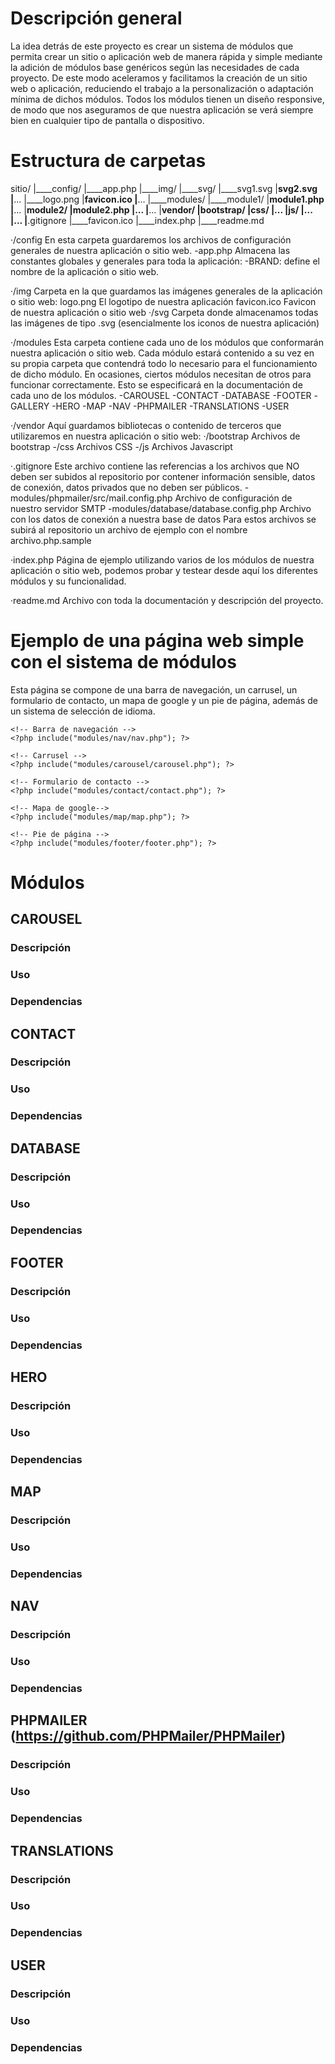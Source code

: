 # Descripción general
La idea detrás de este proyecto es crear un sistema de módulos que permita crear un sitio o aplicación web de manera rápida y simple mediante la adición de módulos base genéricos según las necesidades de cada proyecto.
De este modo aceleramos y facilitamos la creación de un sitio web o aplicación, reduciendo el trabajo a la personalización o adaptación mínima de dichos módulos.
Todos los módulos tienen un diseño responsive, de modo que nos aseguramos de que nuestra aplicación se verá siempre bien en cualquier tipo de pantalla o dispositivo.


# Estructura de carpetas
sitio/
    |____config/
        |____app.php
    |____img/
        |____svg/
            |____svg1.svg
            |____svg2.svg
            |____...
        |____logo.png
        |____favicon.ico
        |____...
    |____modules/
        |____module1/
            |____module1.php
            |____...
        |____module2/
            |____module2.php
            |____...
        |____...
    |____vendor/
        |____bootstrap/
            |____css/
                |____...
            |____js/
                |____...
        |____...
    |____.gitignore
    |____favicon.ico
    |____index.php
    |____readme.md

·/config
    En esta carpeta guardaremos los archivos de configuración generales de nuestra aplicación o sitio web.
        -app.php
            Almacena las constantes globales y generales para toda la aplicación:
            -BRAND: define el nombre de la aplicación o sitio web.

·/img
    Carpeta en la que guardamos las imágenes generales de la aplicación o sitio web:
        logo.png
            El logotipo de nuestra aplicación
        favicon.ico
            Favicon de nuestra aplicación o sitio web
        ·/svg
            Carpeta donde almacenamos todas las imágenes de tipo .svg (esencialmente los iconos de nuestra aplicación)

·/modules
    Esta carpeta contiene cada uno de los módulos que conformarán nuestra aplicación o sitio web. Cada módulo estará contenido a su vez en su propia carpeta que contendrá todo lo necesario para el funcionamiento de dicho módulo.
    En ocasiones, ciertos módulos necesitan de otros para funcionar correctamente. Esto se especificará en la documentación de cada uno de los módulos.
        -CAROUSEL
        -CONTACT
        -DATABASE
        -FOOTER
        -GALLERY
        -HERO
        -MAP
        -NAV
        -PHPMAILER
        -TRANSLATIONS
        -USER

·/vendor
    Aquí guardamos bibliotecas o contenido de terceros que utilizaremos en nuestra aplicación o sitio web:
        ·/bootstrap
            Archivos de bootstrap
                -/css
                    Archivos CSS
                -/js
                    Archivos Javascript

·.gitignore
    Este archivo contiene las referencias a los archivos que NO deben ser subidos al repositorio por contener información sensible, datos de conexión, datos privados que no deben ser públicos.
        -modules/phpmailer/src/mail.config.php
            Archivo de configuración de nuestro servidor SMTP
        -modules/database/database.config.php
            Archivo con los datos de conexión a nuestra base de datos
    Para estos archivos se subirá al repositorio un archivo de ejemplo con el nombre archivo.php.sample

·index.php
    Página de ejemplo utilizando varios de los módulos de nuestra aplicación o sitio web, podemos probar y testear desde aquí los diferentes módulos y su funcionalidad.

·readme.md
    Archivo con toda la documentación y descripción del proyecto.


# Ejemplo de una página web simple con el sistema de módulos
Esta página se compone de una barra de navegación, un carrusel, un formulario de contacto, un mapa de google y un pie de página, además de un sistema de selección de idioma.

<?php
include("config/app.php");  //Incluimos el archivo de configuración

session_start();    // Iniciamos sesión
?>

<!DOCTYPE html>
<html lang="en">

<head>
    <meta charset="UTF-8">
    <meta http-equiv="X-UA-Compatible" content="IE=edge">
    <meta name="viewport" content="width=device-width, initial-scale=1.0">
    <!-- Título -->
    <title>
        <?= BRAND ?>
    </title>
    <!-- Bootstrap -->
    <script src="vendor/bootstrap/js/bootstrap.bundle.js"></script>
    <link rel="stylesheet" href="vendor/bootstrap/css/bootstrap.css">
    <!-- Script de idiomas -->
    <script src="modules/translations/translations.js"></script>
    <!-- Favicon -->
    <link rel="icon" type="image/png" href="img/favicon.ico">
</head>

<body>

    <!-- Barra de navegación -->
    <?php include("modules/nav/nav.php"); ?>

    <!-- Carrusel -->
    <?php include("modules/carousel/carousel.php"); ?>

    <!-- Formulario de contacto -->
    <?php include("modules/contact/contact.php"); ?>

    <!-- Mapa de google-->
    <?php include("modules/map/map.php"); ?>

    <!-- Pie de página -->
    <?php include("modules/footer/footer.php"); ?>

</body>

</html>


# Módulos
## CAROUSEL
### Descripción
### Uso
### Dependencias

## CONTACT
### Descripción
### Uso
### Dependencias

## DATABASE
### Descripción
### Uso
### Dependencias

## FOOTER
### Descripción
### Uso
### Dependencias

## HERO
### Descripción
### Uso
### Dependencias

## MAP
### Descripción
### Uso
### Dependencias

## NAV
### Descripción
### Uso
### Dependencias

## PHPMAILER (https://github.com/PHPMailer/PHPMailer)
### Descripción
### Uso
### Dependencias

## TRANSLATIONS
### Descripción
### Uso
### Dependencias

## USER
### Descripción
### Uso
### Dependencias